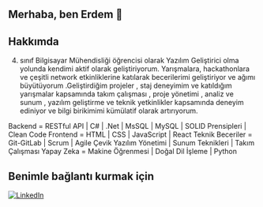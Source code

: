 ## Merhaba, ben Erdem 👋

## Hakkımda
4. sınıf Bilgisayar Mühendisliği öğrencisi olarak Yazılım Geliştirici olma yolunda kendimi aktif olarak
geliştiriyorum. Yarışmalara, hackathonlara ve çeşitli network etkinliklerine katılarak becerilerimi geliştiriyor
ve ağımı büyütüyorum .Geliştirdiğim projeler , staj deneyimim ve katıldığım yarışmalar kapsamında takım
çalışması , proje yönetimi , analiz ve sunum , yazılım geliştirme ve teknik yetkinlikler kapsamında deneyim
ediniyor ve bilgi birikimimi kümülatif olarak artırıyorum.


Backend = RESTful API | C# | .Net | MsSQL | MySQL | SOLID Prensipleri | Clean Code
Frontend = HTML | CSS | JavaScript | React
Teknik Beceriler = Git-GitLab | Scrum | Agile Çevik Yazılım Yönetimi | Sunum Teknikleri | Takım Çalışması
Yapay Zeka = Makine Öğrenmesi | Doğal Dil İşleme | Python

## Benimle bağlantı kurmak için
[![LinkedIn](https://img.shields.io/badge/LinkedIn-blue?style=for-the-badge&logo=linkedin)](www.linkedin.com/in/alierdembaltaci)
